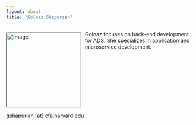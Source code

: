 ```yaml
---
layout: about
title: "Golnaz Shapurian"
---
```


<img src="{{ site.baseurl }}/img/ads_logo.png" height="200" width="200" alt="Image" style="float: left; margin: 4px 10px 0px 0px; border: 1px solid #000000;">

Golnaz focuses on back-end development for ADS. She specializes in application and microservice development.

<br style="clear:left;"/>

[gshapurian [at] cfa.harvard.edu](mailto:gshapurian@cfa.harvard.edu)

